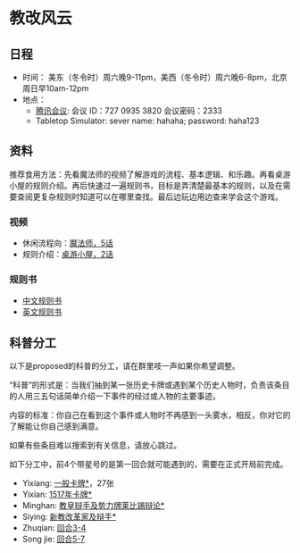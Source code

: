 # 教改风云

## 日程
- 时间： 美东（冬令时）周六晚9-11pm，美西（冬令时）周六晚6-8pm，北京周日早10am-12pm
- 地点：
  - [腾讯会议](https://voovmeeting.com/s/L632Z0IV12ys):  会议 ID：727 0935 3820 会议密码：2333
  - Tabletop Simulator: sever name: hahaha; password: haha123

## 资料

推荐食用方法：先看魔法师的视频了解游戏的流程、基本逻辑、和乐趣。再看桌游小屋的规则介绍。再后快速过一遍规则书，目标是弄清楚最基本的规则，以及在需要查阅更复杂规则时知道可以在哪里查找。最后边玩边用边查来学会这个游戏。

### 视频
- 休闲流程向：[魔法师，5话](https://www.bilibili.com/video/BV1NJ411G7xU)
- 规则介绍：[桌游小屋，2话](https://www.bilibili.com/video/BV1754y1U7px)

### 规则书
- [中文规则书](https://github.com/yixiangLuo/HereIStand/blob/main/rulebook/HereIStand-%E4%B8%AD%E6%96%87%E8%A7%84%E5%88%99.pdf)
- [英文规则书](https://github.com/yixiangLuo/HereIStand/blob/main/rulebook/HereIStand-Rulebook.pdf)

## 科普分工

以下是proposed的科普的分工，请在群里吱一声如果你希望调整。

“科普”的形式是：当我们抽到某一张历史卡牌或遇到某个历史人物时，负责该条目的人用三五句话简单介绍一下事件的经过或人物的主要事迹。

内容的标准：你自己在看到这个事件或人物时不再感到一头雾水，相反，你对它的了解能让你自己感到满意。

如果有些条目难以搜索到有关信息，请放心跳过。

如下分工中，前4个带星号的是第一回合就可能遇到的，需要在正式开局前完成。

- Yixiang: [一般卡牌*](https://github.com/yixiangLuo/HereIStand/blob/main/cards/%E4%B8%80%E8%88%AC%E5%8D%A1%E7%89%8C.jpg)，27张
- Yixian: [1517年卡牌*](https://github.com/yixiangLuo/HereIStand/blob/main/cards/1517%E5%B9%B4%E5%8D%A1%E7%89%8C.jpg)
- Minghan: [教皇辩手及势力牌莱比锡辩论*](https://github.com/yixiangLuo/HereIStand/blob/main/cards/%E6%95%99%E7%9A%87%E8%BE%A9%E6%89%8B%E5%8F%8A%E5%8A%BF%E5%8A%9B%E7%89%8C%E8%8E%B1%E6%AF%94%E9%94%A1%E8%BE%A9%E8%AE%BA.jpg)
- Siying: [新教改革家及辩手*](https://github.com/yixiangLuo/HereIStand/blob/main/cards/%E6%96%B0%E6%95%99%E6%94%B9%E9%9D%A9%E5%AE%B6%E5%8F%8A%E8%BE%A9%E6%89%8B.jpg)
- Zhuqian: [回合3-4](https://github.com/yixiangLuo/HereIStand/blob/main/cards/%E5%9B%9E%E5%90%883-4.jpg)
- Song jie: [回合5-7](https://github.com/yixiangLuo/HereIStand/blob/main/cards/%E5%9B%9E%E5%90%885-7.jpg)
